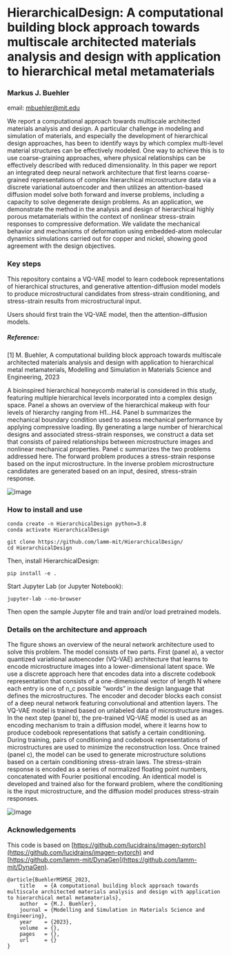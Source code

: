 # HierarchicalDesign: A computational building block approach towards multiscale architected materials analysis and design with application to hierarchical metal metamaterials    
### Markus J. Buehler
email: mbuehler@mit.edu  

We report a computational approach towards multiscale architected materials analysis and design. A particular challenge in modeling and simulation of materials, and especially the development of hierarchical design approaches, has been to identify ways by which complex multi-level material structures can be effectively modeled. One way to achieve this is to use coarse-graining approaches, where  physical relationships can be effectively described with reduced dimensionality. In this paper we report an integrated deep neural network architecture that first learns coarse-grained representations of complex hierarchical microstructure data via a discrete variational autoencoder and then utilizes an attention-based diffusion model solve both forward and inverse problems, including a capacity to solve degenerate design problems. As an application, we demonstrate the method in the analysis and design of hierarchical highly porous metamaterials within the context of nonlinear stress-strain responses to compressive deformation.  We validate the mechanical behavior and mechanisms of deformation using embedded-atom molecular dynamics simulations carried out for copper and nickel, showing good agreement with the design objectives.  

### Key steps

This repository contains a VQ-VAE model to learn codebook representations of hierarchical structures, and generative attention-diffusion model models to produce microstructural candidates from stress-strain conditioning, and stress-strain results from microstructural input. 

Users should first train the VQ-VAE model, then the attention-diffusion models. 

##### Reference: 

[1] M. Buehler, A computational building block approach towards multiscale architected materials analysis and design with application to hierarchical metal metamaterials, Modelling and Simulation in Materials Science and Engineering, 2023 

A bioinspired hierarchical honeycomb material is considered in this study, featuring multiple hierarchical levels incorporated into a complex design space. Panel a shows an overview of the hierarchical makeup with four levels of hierarchy ranging from H1…H4.  Panel b summarizes the mechanical boundary condition used to assess mechanical performance by applying compressive loading. By generating a large number of hierarchical designs and associated stress-strain responses, we construct a data set that consists of paired relationships between microstructure images and nonlinear mechanical properties. Panel c summarizes the two problems addressed here. The forward problem produces a stress-strain response based on the input microstructure. In the inverse problem microstructure candidates are generated based on an input, desired, stress-strain response.       

![image](https://user-images.githubusercontent.com/101393859/228824190-d5f5c5f5-babd-4d99-b802-08c4590ddfaa.png)

### How to install and use

```
conda create -n HierarchicalDesign python=3.8
conda activate HierarchicalDesign
```
```
git clone https://github.com/lamm-mit/HierarchicalDesign/
cd HierarchicalDesign
```

Then, install HierarchicalDesign:

```
pip install -e .
```

Start Jupyter Lab (or Jupyter Notebook):

```
jupyter-lab --no-browser
```
Then open the sample Jupyter file and train and/or load pretrained models. 

### Details on the architecture and approach

The figure shows an overview of the neural network architecture used to solve this problem. The model consists of two parts. First (panel a), a vector quantized variational autoencoder (VQ-VAE) architecture that learns to encode microstructure images into a lower-dimensional latent space. We use a discrete approach here that encodes data into a discrete codebook representation that consists of a one-dimensional vector of length N where each entry is one of n_c possible “words” in the design language that defines the microstructures.  The encoder and decoder blocks each consist of a deep neural network featuring convolutional and attention layers. The VQ-VAE model is trained based on unlabeled data of microstructure images. In the next step (panel b), the pre-trained VQ-VAE model is used as an encoding mechanism to train a diffusion model, where it learns how to produce codebook representations that satisfy a certain conditioning. During training, pairs of conditioning and codebook representations of microstructures are used to minimize the reconstruction loss. Once trained (panel c), the model can be used to generate microstructure solutions based on a certain conditioning stress-strain laws. The stress-strain response is encoded as a series of normalized floating point numbers, concatenated with Fourier positional encoding. An identical model is developed and trained also for the forward problem, where the conditioning is the input microstructure, and the diffusion model produces stress-strain responses. 

![image](https://user-images.githubusercontent.com/101393859/228824011-86f1e866-5cce-4b90-9c9e-64ed88fcab68.png)

### Acknowledgements 

This code is based on [https://github.com/lucidrains/imagen-pytorch](https://github.com/lucidrains/imagen-pytorch) and [https://github.com/lamm-mit/DynaGen](https://github.com/lamm-mit/DynaGen). 

```
@article{BuehlerMSMSE_2023,
    title   = {A computational building block approach towards multiscale architected materials analysis and design with application to hierarchical metal metamaterials},
    author  = {M.J. Buehler},
    journal = {Modelling and Simulation in Materials Science and Engineering},
    year    = {2023},
    volume  = {},
    pages   = {},
    url     = {}
}
```
